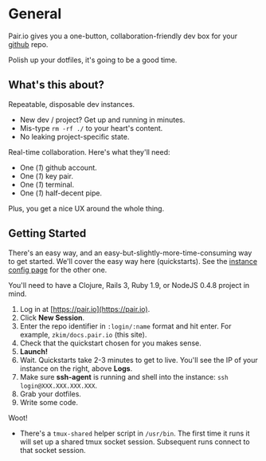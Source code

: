 # General

Pair.io gives you a one-button,
collaboration-friendly dev box for your [github](https://github.com)
repo. 

Polish up your dotfiles, it's going to be a good time.

## What's this about?

Repeatable, disposable dev instances.

  * New dev / project? Get up and running in minutes.
  * Mis-type `rm -rf ./` to your heart's content.
  * No leaking project-specific state.

Real-time collaboration. Here's what they'll need:

  * One (*1*) github account.
  * One (*1*) key pair.
  * One (*1*) terminal.
  * One (*1*) half-decent pipe.

Plus, you get a nice UX around the whole thing.

## Getting Started

There's an easy way, and an easy-but-slightly-more-time-consuming way to get
started.  We'll cover the easy way here (quickstarts). See the
[instance config page](/instance-config.html) for the other one.

You'll need to have a Clojure, Rails 3, Ruby 1.9, or NodeJS 0.4.8
project in mind.
  
1. Log in at [https://pair.io](https://pair.io).
2. Click  **New Session**.
3. Enter the repo identifier in `:login/:name` format and hit enter.  For example,
`zkim/docs.pair.io` (this site).
4. Check that the quickstart chosen for you makes sense.
5. **Launch!**
6. Wait. Quickstarts take 2-3 minutes to get to live. You'll see the IP of your instance on the right, above **Logs**.
7. Make sure **ssh-agent** is running and shell into the instance: `ssh login@XXX.XXX.XXX.XXX`.
8. Grab your dotfiles.
9. Write some code.

Woot!

* There's a `tmux-shared` helper script in
`/usr/bin`.  The first time it runs it will set up a shared tmux socket session. Subsequent runs connect to that socket session.


